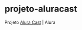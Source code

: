 # projeto-aluracast
 Projeto <a href="https://vanessalaureano.github.io/projeto-aluracast/">Alura Cast</a> | Alura
